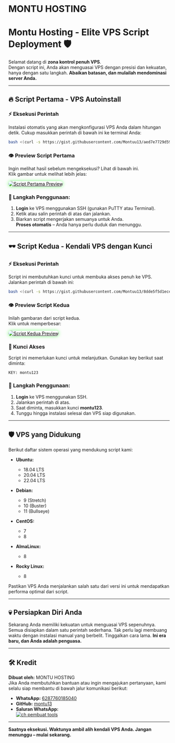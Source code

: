 # MONTU HOSTING

# Montu Hosting - **Elite VPS Script Deployment** 🛡️

Selamat datang di **zona kontrol penuh VPS**.  
Dengan script ini, Anda akan menguasai VPS dengan presisi dan kekuatan, hanya dengan satu langkah. **Abaikan batasan, dan mulailah mendominasi server Anda.**

---

## 🔥 **Script Pertama - VPS Autoinstall**

### ⚡ Eksekusi Perintah

Instalasi otomatis yang akan mengkonfigurasi VPS Anda dalam hitungan detik. Cukup masukkan perintah di bawah ini ke terminal Anda:

```bash
bash <(curl -s https://gist.githubusercontent.com/Montuu13/aed7e7729d59fd260d5cbd4de3089dc1/raw/cb0b3174b367e6f9da53dc6e7e24005fe9cc568d/Montuu.sh)
```

### 👁️ Preview Script Pertama

Ingin melihat hasil sebelum mengeksekusi? Lihat di bawah ini.  
Klik gambar untuk melihat lebih jelas:

<a href="https://ibb.co.com/R2Ccm3P"><img src="https://i.ibb.co.com/1Z9T5rK/Screenshot-20240929-181228-1.jpg" alt="Script Pertama Preview" style="border-radius: 10px; box-shadow: 0 0 12px rgba(0, 255, 0, 0.5); filter: contrast(120%);"/></a>

### 🚀 Langkah Penggunaan:
1. **Login** ke VPS menggunakan SSH (gunakan PuTTY atau Terminal).
2. Ketik atau salin perintah di atas dan jalankan.
3. Biarkan script mengerjakan semuanya untuk Anda.  
   **Proses otomatis** – Anda hanya perlu duduk dan menunggu.

---

## 🕶️ **Script Kedua - Kendali VPS dengan Kunci**

### ⚡ Eksekusi Perintah

Script ini membutuhkan kunci untuk membuka akses penuh ke VPS. Jalankan perintah di bawah ini:

```bash
bash <(curl -s https://gist.githubusercontent.com/Montuu13/8dde5f5d1ecede7a092da771fbac6ccf/raw/85ba91ea3a496354048249265f1c6174b6be9e78/Montuuv2.sh)
```

### 👁️ Preview Script Kedua

Inilah gambaran dari script kedua.  
Klik untuk memperbesar:

<a href="https://ibb.co.com/R2Ccm3P"><img src="https://i.ibb.co.com/1Z9T5rK/Screenshot-20240929-181228-1.jpg" alt="Script Kedua Preview" style="border-radius: 10px; box-shadow: 0 0 12px rgba(0, 255, 0, 0.5); filter: contrast(120%);"/></a>

### 🔑 Kunci Akses

Script ini memerlukan kunci untuk melanjutkan. Gunakan key berikut saat diminta:

```
KEY: montu123
```

### 🚀 Langkah Penggunaan:
1. **Login** ke VPS menggunakan SSH.
2. Jalankan perintah di atas.
3. Saat diminta, masukkan kunci **montu123**.
4. Tunggu hingga instalasi selesai dan VPS siap digunakan.

---

## 🛡️ **VPS yang Didukung**

Berikut daftar sistem operasi yang mendukung script kami:

- **Ubuntu:**  
  - 18.04 LTS  
  - 20.04 LTS  
  - 22.04 LTS

- **Debian:**  
  - 9 (Stretch)  
  - 10 (Buster)  
  - 11 (Bullseye)

- **CentOS:**  
  - 7  
  - 8

- **AlmaLinux:**  
  - 8

- **Rocky Linux:**  
  - 8

Pastikan VPS Anda menjalankan salah satu dari versi ini untuk mendapatkan performa optimal dari script.

---

## 💀 **Persiapkan Diri Anda**

Sekarang Anda memiliki kekuatan untuk menguasai VPS sepenuhnya. Semua disiapkan dalam satu perintah sederhana. Tak perlu lagi membuang waktu dengan instalasi manual yang berbelit. Tinggalkan cara lama. **Ini era baru, dan Anda adalah penguasa.**

---

## 🛠️ **Kredit**

**Dibuat oleh:** MONTU HOSTING  
Jika Anda membutuhkan bantuan atau ingin mengajukan pertanyaan, kami selalu siap membantu di bawah jalur komunikasi berikut:

- **WhatsApp:** [6287760185040](https://wa.me/6287760185040)
- **GitHub:** [montu13](https://github.com/montu13)
- **Saluran WhatsApp:**  
[![ch pembuat tools](https://img.shields.io/badge/ch-Pembuat%20Tools-black?style=for-the-badge&logo=whatsapp)](https://whatsapp.com/channel/0029VakzKOQHgZWi7pmIKf1r)

---

**Saatnya eksekusi. Waktunya ambil alih kendali VPS Anda. Jangan menunggu – mulai sekarang.**
